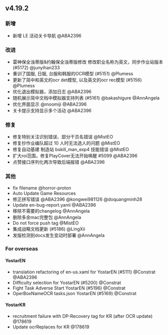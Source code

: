 ## v4.19.2

### 新增

- 新增 LE 活动关卡导航 @ABA2396

### 改进

- 雷神保全浊蒂版&约翰保全浊蒂版修改 修改职业名称为英文，同步作业站版本 (#5172) @junyihan233
- 重训了国服, 日服, 台服和韩服的OCR模型 (#5151) @Plumess
- 更新了简中和英文的ocr det模型, 以及英文的ocr rec模型 (#5156) @Plumess
- 优化退出模拟器，添加日志 @ABA2396
- 随机展示简中文档中模拟器支持列表 (#5161) @bakashigure @AnnAngela
- 优化界面显示 @moomiji @ABA2396
- 关卡提示支持显示多个活动 @ABA2396

### 修复

- 修复特别关注识别错误、部分干员名错误 @MistEO
- 修复抄作业编队超过 10 人时无法选人的问题 @MistEO
- 修复自动基建 制造站 bskill_man_exp4 技能错误 @MistEO
- 扩大roi范围，修复PlayCover无法开始唤醒 #5099 @ABA2396
- 点赞接口序列化两次导致后端报错 @ABA2396

### 其他

- fix filename @horror-proton
- Auto Update Game Resources
- 修正拼写错误 @ABA2396 @kongwei981126 @doquangminh28
- Update en-bug-report.yaml @ABA2396
- 移除不需要的changelog @AnnAngela
- 删除多余mac完整包 @AnnAngela
- Do not force push tag @MistEO
- 集成战略文档更新 (#5186) @LingXii
- 发版检测到docs发生变动时部署 @AnnAngela

### For overseas

#### YostarEN

- translation refactoring of en-us.xaml for YostarEN (#5111) @Constrat @ABA2396
- Difficulty selection for YostarEN (#5200) @Constrat
- Fight Task Adverse Start YostarEN (#5196) @Constrat
- OperBoxNameOCR tasks.json YostarEN (#5169) @Constrat

#### YostarKR

- recruitment failure with DP-Recovery tag for KR (after OCR update) @178619
- Update ocrReplaces for KR @178619
